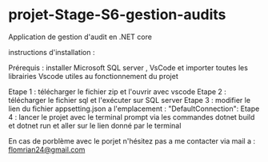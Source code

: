 # projet-Stage-S6-gestion-audits
Application de gestion d'audit en .NET core

instructions d'installation :

Prérequis : installer Microsoft SQL server , VsCode et importer toutes les librairies Vscode utiles au fonctionnement du projet

Etape 1 : télécharger le fichier zip et l'ouvrir avec vscode
Etape 2 : télécharger le fichier sql et l'exécuter sur SQL server
Etape 3 : modifier le lien du fichier appsetting.json
a l'emplacement : "DefaultConnection":
Etape 4 : lancer le projet avec le terminal prompt via les commandes dotnet build et dotnet run
et aller sur le lien donné par le terminal

En cas de porblème avec le porjet n'hésitez pas a me contacter via mail a : flomrian24@gmail.com
